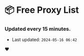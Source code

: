 # :package: Free Proxy List
### Updated every 15 minutes.

- Last updated: `2024-05-16 06:42`

:heart:
